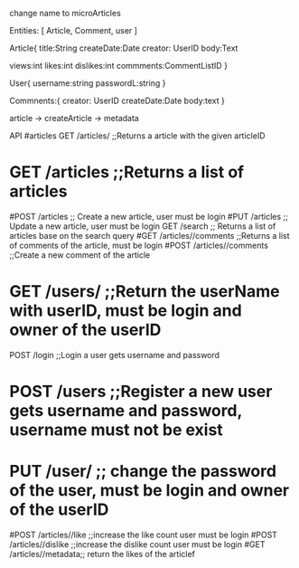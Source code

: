 change name to microArticles

Entities: [ Article, Comment, user ]

Article{
title:String
 createDate:Date
 creator: UserID
 body:Text
 
 views:int
 likes:int
 dislikes:int
 commments:CommentListID
}

User{
 username:string
 passwordL:string
}

Commnents:{
 creator: UserID
 createDate:Date
 body:text
}

article -> createArticle -> metadata

API
#articles GET /articles/<articleID> ;;Returns a article with the given articleID
# GET /articles ;;Returns a list of articles
#POST /articles ;; Create a new article, user must be login
#PUT /articles ;; Update a new article, user must be login
GET /search ;; Returns a list of articles base on the search query
#GET /articles/<articleID>/comments ;;Returns a list of comments of  the article, must be login
#POST /articles/<articleID>/comments ;;Create a new comment of the article
# GET /users/<userID> ;;Return the userName with userID, must be login and owner of the userID
POST /login ;;Login a user gets username and password
# POST /users ;;Register a new user gets username and password, username must not be exist
# PUT /user/<userID> ;; change the password of the user, must be login and owner of the userID
#POST /articles/<articleID>/like ;;increase the like count user must be login
#POST /articles/<articleID>/dislike ;;increase the dislike count user must be login
#GET /articles/<articleID>/metadata;; return the likes of the articlef
